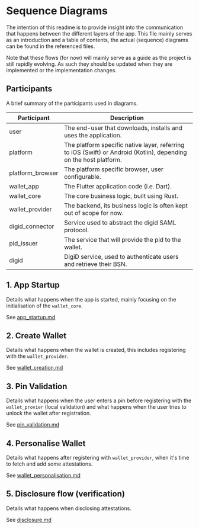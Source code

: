 # Sequence Diagrams

The intention of this readme is to provide insight into the communication that happens between the different layers of the app. This file mainly serves as an introduction and a table of contents, the actual (sequence) diagrams can be found in the referenced files.

Note that these flows (for now) will mainly serve as a guide as the project is still rapidly evolving. As such they should be updated when they are implemented or the implementation changes.

## Participants

A brief summary of the participants used in diagrams.

| Participant | Description                                                                                                         |
|---|-------------------------------------------------------------------------------------------------------------------------------|
| user | The end-user that downloads, installs and uses the application.                                                            |
| platform | The platform specific native layer, referring to iOS (Swift) or Android (Kotlin), depending on the host platform.      |
| platform_browser | The platform specific browser, user configurable.                                                              |
| wallet_app | The Flutter application code (i.e. Dart).                                                                            |
| wallet_core | The core business logic, built using Rust.                                                                          |
| wallet_provider | The backend, its business logic is often kept out of scope for now.                                             |
| digid_connector | Service used to abstract the digid SAML protocol.                                                               |
| pid_issuer | The service that will provide the pid to the wallet.                                                                 |
| digid | DigiD service, used to authenticate users and retrieve their BSN.                                                         |

## 1. App Startup

Details what happens when the app is started, mainly focusing on the initialisation of the `wallet_core`.

See [app_startup.md](./flows/app_startup.md)

## 2. Create Wallet

Details what happens when the wallet is created, this includes registering with the `wallet_provider`.

See [wallet_creation.md](./flows/wallet_creation.md)

## 3. Pin Validation

Details what happens when the user enters a pin before registering with the `wallet_provier` (local validation) and what happens when the user tries to unlock the wallet after registration.

See [pin_validation.md](./flows/pin_validation.md)

## 4. Personalise Wallet

Details what happens after registering with `wallet_provider`, when it's time to fetch and add some attestations.

See [wallet_personalisation.md](./flows/wallet_personalisation.md)

## 5. Disclosure flow (verification)

Details what happens when disclosing attestations.

See [disclosure.md](./flows/disclosure.md)
